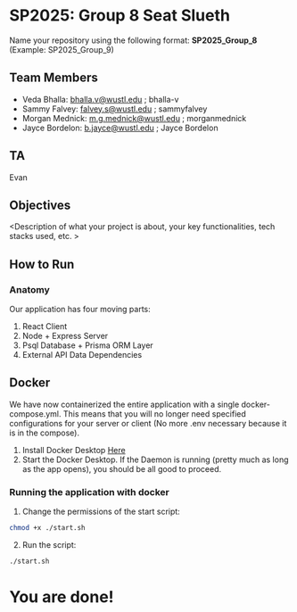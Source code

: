 # SP2025: Group 8 Seat Slueth

Name your repository using the following format:
**SP2025_Group_8**
(Example: SP2025_Group_9)

## Team Members

- Veda Bhalla: bhalla.v@wustl.edu ; bhalla-v
- Sammy Falvey: falvey.s@wustl.edu ; sammyfalvey
- Morgan Mednick: m.g.mednick@wustl.edu ; morganmednick
- Jayce Bordelon: b.jayce@wustl.edu ; Jayce Bordelon

## TA

Evan

## Objectives

&lt;Description of what your project is about, your key functionalities, tech stacks used, etc. &gt;

## How to Run

### Anatomy

Our application has four moving parts:

1. React Client
2. Node + Express Server
3. Psql Database + Prisma ORM Layer
4. External API Data Dependencies

## Docker

We have now containerized the entire application with a single docker-compose.yml. This means that you will no longer need specified configurations for your server or client (No more .env necessary because it is in the compose).

1. Install Docker Desktop [Here](https://docs.docker.com/desktop/setup/install/mac-install/)
2. Start the Docker Desktop. If the Daemon is running (pretty much as long as the app opens), you should be all good to proceed.

### Running the application with docker

1. Change the permissions of the start script:

```bash
chmod +x ./start.sh
```

2. Run the script:

```bash
./start.sh
```

# You are done!
